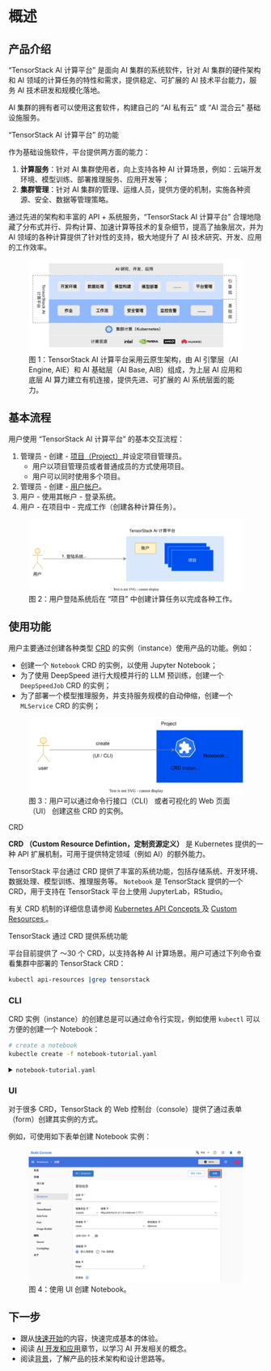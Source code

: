 # 概述

## 产品介绍

“TensorStack AI 计算平台” 是面向 AI 集群的系统软件，针对 AI 集群的硬件架构和 AI 领域的计算任务的特性和需求，提供稳定、可扩展的 AI 技术平台能力，服务 AI 技术研发和规模化落地。

AI 集群的拥有者可以使用这套软件，构建自己的 “AI 私有云” 或 “AI 混合云” 基础设施服务。

<aside class="note info">
<div class="title">“TensorStack AI 计算平台” 的功能</div>

作为基础设施软件，平台提供两方面的能力：

1. **计算服务**：针对 AI 集群使用者，向上支持各种 AI 计算场景，例如：云端开发环境、模型训练、部署推理服务、应用开发等；
1. **集群管理**：针对 AI 集群的管理、运维人员，提供方便的机制，实施各种资源、安全、数据等管理策略。

</aside>

通过先进的架构和丰富的 API + 系统服务，“TensorStack AI 计算平台” 合理地隐藏了分布式并行、异构计算、加速计算等技术的复杂细节，提高了抽象层次，并为 AI 领域的各种计算提供了针对性的支持，极大地提升了 AI 技术研究、开发、应用的工作效率。

<figure class="architecture">
  <img alt="t9k-arch" src="./assets/overview/t9k-arch.png" />
  <figcaption>图 1：TensorStack AI 计算平台采用云原生架构，由 AI 引擎层（AI Engine, AIE）和 AI 基础层（AI Base, AIB）组成，为上层 AI 应用和底层 AI 算力建立有机连接，提供先进、可扩展的 AI 系统层面的能力。</figcaption>
</figure>

## 基本流程

用户使用 “TensorStack AI 计算平台” 的基本交互流程：

1. 管理员 - 创建 - [项目（Project）](./modules/security/project.md)并设定项目管理员。
    - 用户以项目管理员或者普通成员的方式使用项目。
    - 用户可以同时使用多个项目。
2. 管理员 - 创建 - [用户帐户](./modules/security/account.md)。
3. 用户 - 使用其帐户 - 登录系统。
4. 用户 - 在项目中 - 完成工作（创建各种计算任务）。

<figure class="architecture">
  <img alt="t9k-flow" src="./assets/overview/t9k-flow.drawio.svg" />
  <figcaption>图 2：用户登陆系统后在 “项目” 中创建计算任务以完成各种工作。</figcaption>
</figure>


## 使用功能

用户主要通过创建各种类型 <a target="_blank" rel="noopener noreferrer" href="https://kubernetes.io/docs/concepts/extend-kubernetes/api-extension/custom-resources/">CRD</a> 的实例（instance）使用产品的功能。例如：

- 创建一个 `Notebook` CRD 的实例，以使用 Jupyter Notebook；
- 为了使用 DeepSpeed 进行大规模并行的 LLM 预训练，创建一个 `DeepSpeedJob` CRD 的实例；
- 为了部署一个模型推理服务，并支持服务规模的自动伸缩，创建一个 `MLService` CRD 的实例；

<figure class="architecture">
  <img alt="use-t9k" src="./assets/overview/use-t9k.drawio.svg" />
  <figcaption>图 3：用户可以通过命令行接口（CLI） 或者可视化的 Web 页面（UI） 创建这些 CRD 的实例。</figcaption>
</figure>

<aside class="note info">
<div class="title"> CRD </div>

**CRD （Custom Resource Defintion，定制资源定义）** 是 Kubernetes 提供的一种 API 扩展机制，可用于提供特定领域（例如 AI）的额外能力。

TensorStack 平台通过 CRD 提供了丰富的系统功能，包括存储系统、开发环境、数据处理、模型训练、推理服务等。
`Notebook` 是 TensorStack 提供的一个 CRD，用于支持在 TensorStack 平台上使用 JupyterLab，RStudio。

有关 CRD 机制的详细信息请参阅 <a target="_blank" rel="noopener noreferrer" href="https://kubernetes.io/docs/reference/using-api/api-concepts/"> Kubernetes API Concepts </a> 及 <a target="_blank" rel="noopener noreferrer" href="https://kubernetes.io/docs/concepts/extend-kubernetes/api-extension/custom-resources/"> Custom Resources </a>。

</aside>

<aside class="note info">
<div class="title">TensorStack 通过 CRD 提供系统功能</div>

平台目前提供了 ～30 个 CRD，以支持各种 AI 计算场景。用户可通过下列命令查看集群中部署的 TensorStack CRD：

```bash
kubectl api-resources |grep tensorstack
```
</aside>

### CLI

CRD 实例（instance）的创建总是可以通过命令行实现，例如使用 `kubectl` 可以方便的创建一个 Notebook：

```bash
# create a notebook
kubectle create -f notebook-tutorial.yaml 
```

<details><summary><code class="hljs">notebook-tutorial.yaml</code></summary>

```yaml
{{ #include ./assets/overview/notebook-tutorial.yaml }}
```

</details>

### UI

对于很多 CRD，TensorStack 的 Web 控制台（console）提供了通过表单（form）创建其实例的方式。

例如，可使用如下表单创建 Notebook 实例：

<figure class="screenshot">
  <img alt="create-notebook-detail" src="./assets/get-started/training-first-model/create-notebook-detail.png" />
  <figcaption>图 4：使用 UI 创建 Notebook。 </figcaption>
</figure>


## 下一步

- 跟从[快速开始](./get-started/index.md)的内容，快速完成基本的体验。
- 阅读 [AI 开发和应用](./modules/building/index.md)章节，以学习 AI 开发相关的概念。
- 阅读[背景](./background.md)，了解产品的技术架构和设计思路等。
